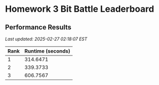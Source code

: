 # Homework 3 Bit Battle Leaderboard



## Performance Results

*Last updated: 2025-02-27 02:18:07 EST*

| Rank | Runtime (seconds) |
|------|------------------|
| 1 | 314.6471 |
| 2 | 339.3733 |
| 3 | 606.7567 |

